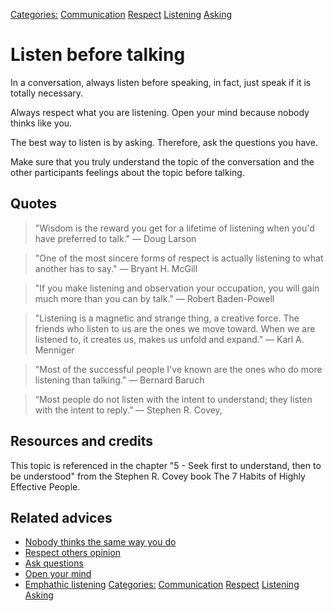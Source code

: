 [Categories:](../Categories/index.md) [Communication](../Categories/Communication.md) [Respect](../Categories/Respect.md) [Listening](../Categories/Listening.md) [Asking](../Categories/Asking.md)
# Listen before talking

In a conversation, always listen before speaking, in fact, just speak if it is totally necessary.

Always respect what you are listening. Open your mind because nobody thinks like you.

The best way to listen is by asking. Therefore, ask the questions you have.

Make sure that you truly understand the topic of the conversation and the other participants feelings about the topic before talking.

## Quotes

> "Wisdom is the reward you get for a lifetime of listening when you'd have preferred to talk." ― Doug Larson

> "One of the most sincere forms of respect is actually listening to what another has to say." ― Bryant H. McGill

> "If you make listening and observation your occupation, you will gain much more than you can by talk." ― Robert Baden-Powell

> "Listening is a magnetic and strange thing, a creative force. The friends who listen to us are the ones we move toward. When we are listened to, it creates us, makes us unfold and expand." ― Karl A. Menniger

> "Most of the successful people I've known are the ones who do more listening than talking." ― Bernard Baruch

> “Most people do not listen with the intent to understand; they listen with the intent to reply.” ― Stephen R. Covey,

## Resources and credits

This topic is referenced in the chapter "5 - Seek first to understand, then to be understood" from the Stephen R. Covey book The 7 Habits of Highly Effective People.

## Related advices

- [Nobody thinks the same way you do](../Nobody%20thinks%20the%20same%20way%20you%20do/index.md)
- [Respect others opinion](../Respect%20others%20opinion/index.md)
- [Ask questions](../Ask%20questions/index.md)
- [Open your mind](../Open%20your%20mind/index.md)
- [Emphathic listening](../Emphathic%20listening/index.md)
[Categories:](../Categories/index.md) [Communication](../Categories/Communication.md) [Respect](../Categories/Respect.md) [Listening](../Categories/Listening.md) [Asking](../Categories/Asking.md)